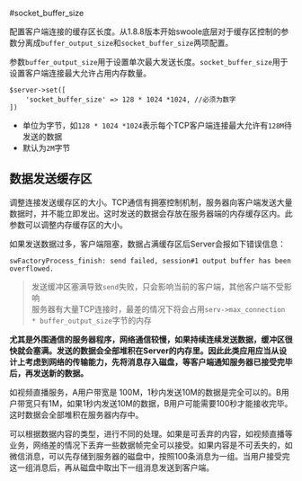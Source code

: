 #socket_buffer_size

配置客户端连接的缓存区长度。从1.8.8版本开始swoole底层对于缓存区控制的参数分离成`buffer_output_size`和`socket_buffer_size`两项配置。

参数`buffer_output_size`用于设置单次最大发送长度。`socket_buffer_size`用于设置客户端连接最大允许占用内存数量。

```shell
$server->set([
    'socket_buffer_size' => 128 * 1024 *1024, //必须为数字
])
```

* 单位为字节，如`128 * 1024 *1024`表示每个TCP客户端连接最大允许有`128M`待发送的数据
* 默认为`2M`字节

数据发送缓存区
-----
调整连接发送缓存区的大小。TCP通信有拥塞控制机制，服务器向客户端发送大量数据时，并不能立即发出。这时发送的数据会存放在服务器端的内存缓存区内。此参数可以调整内存缓存区的大小。

如果发送数据过多，客户端阻塞，数据占满缓存区后Server会报如下错误信息：
```
swFactoryProcess_finish: send failed, session#1 output buffer has been overflowed.
```
> 发送缓冲区塞满导致`send`失败，只会影响当前的客户端，其他客户端不受影响  
> 服务器有大量TCP连接时，最差的情况下将会占用`serv->max_connection * buffer_output_size`字节的内存

__尤其是外围通信的服务器程序，网络通信较慢，如果持续连续发送数据，缓冲区很快就会塞满。发送的数据会全部堆积在Server的内存里。因此此类应用应当从设计上考虑到网络的传输能力，先将消息存入磁盘，等客户端通知服务器已接受完毕后，再发送新的数据。__

如视频直播服务，A用户带宽是 100M，1秒内发送10M的数据是完全可以的。B用户带宽只有1M，如果1秒内发送10M的数据，B用户可能需要100秒才能接收完毕。这时数据会全部堆积在服务器内存中。

可以根据数据内容的类型，进行不同的处理。如果是可丢弃的内容，如视频直播等业务，网络差的情况下丢弃一些数据帧完全可以接受。如果内容是不可丢失的，如微信消息，可以先存储到服务器的磁盘中，按照100条消息为一组。当用户接受完这一组消息后，再从磁盘中取出下一组消息发送到客户端。